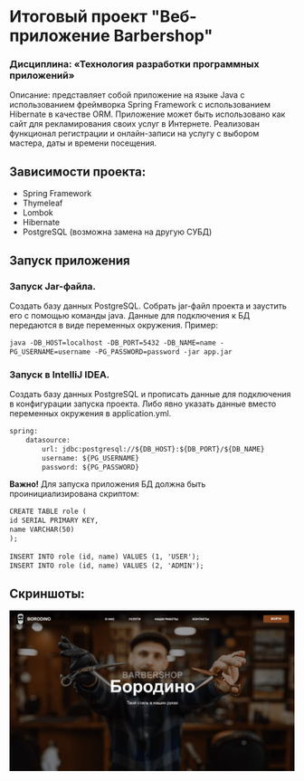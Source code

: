 # Итоговый проект "Веб-приложение Barbershop"
### Дисциплина: «Технология разработки программных приложений»

Описание: представляет собой приложение на языке Java с использованием фреймворка Spring Framework с использованием Hibernate в качестве ORM.
Приложение может быть использовано как сайт для рекламирования своих услуг в Интернете. Реализован функционал регистрации и 
онлайн-записи на услугу с выбором мастера, даты и времени посещения.

## Зависимости проекта:

- Spring Framework
- Thymeleaf
- Lombok
- Hibernate
- PostgreSQL (возможна замена на другую СУБД)

## Запуск приложения

### **Запуск Jar-файла**.

Создать базу данных PostgreSQL. Собрать jar-файл проекта и заустить его с помощью команды java. 
Данные для подключения к БД передаются в виде переменных окружения. Пример:

    java -DB_HOST=localhost -DB_PORT=5432 -DB_NAME=name -PG_USERNAME=username -PG_PASSWORD=password -jar app.jar

### **Запуск в IntelliJ IDEA**.

Создать базу данных PostgreSQL и прописать данные для подключения в конфигурации запуска проекта. 
Либо явно указать данные вместо переменных окружения в application.yml.

    spring:
        datasource:
            url: jdbc:postgresql://${DB_HOST}:${DB_PORT}/${DB_NAME}
            username: ${PG_USERNAME}
            password: ${PG_PASSWORD}

**Важно!** Для запуска приложения БД должна быть проинициализирована скриптом:

    CREATE TABLE role (
    id SERIAL PRIMARY KEY,
    name VARCHAR(50)
    );
    
    INSERT INTO role (id, name) VALUES (1, 'USER');
    INSERT INTO role (id, name) VALUES (2, 'ADMIN');


## Скриншоты:
![Alt-описание изображения](/src/main/resources/static/img/screen1.jpg)

